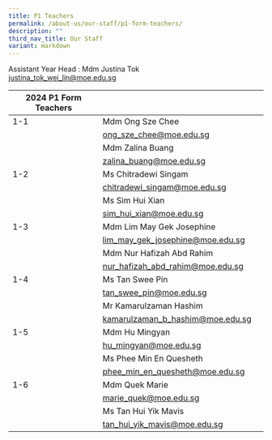```yaml
---
title: P1 Teachers
permalink: /about-us/our-staff/p1-form-teachers/
description: ""
third_nav_title: Our Staff
variant: markdown
---
```

Assistant Year Head : Mdm Justina Tok
<br>
<a href="mailto:justina_tok_wei_lin@moe.edu.sg">justina_tok_wei_lin@moe.edu.sg</a>
<br>

| 2024 P1 Form Teachers |  | |
| -------- | -------- | -------- |
| 1-1   | Mdm Ong Sze Chee    |     |
|     | <a href="mailto:ong_sze_chee@moe.edu.sg">ong_sze_chee@moe.edu.sg</a>  |     |
|     | Mdm Zalina Buang   |     |
|     |<a href="mailto:zalina_buang@moe.edu.sg">zalina_buang@moe.edu.sg</a>     |     |
| 1-2     | Ms Chitradewi Singam    |     |
|     | <a href="mailto:chitradewi_singam@moe.edu.sg">chitradewi_singam@moe.edu.sg</a>  |     |
|     | Ms Sim Hui Xian  |     |
|     |<a href="mailto:sim_hui_xian@moe.edu.sg">sim_hui_xian@moe.edu.sg</a>  |     |
| 1-3    | Mdm Lim May Gek Josephine |     |
|     |<a href="mailto:lim_may_gek_josephine@moe.edu.sg">lim_may_gek_josephine@moe.edu.sg</a>  |     |
|     | Mdm Nur Hafizah Abd Rahim  |     |
|     |<a href="mailto:nur_hafizah_abd_rahim@moe.edu.sg">nur_hafizah_abd_rahim@moe.edu.sg</a>  |     |
| 1-4    | Ms Tan Swee Pin  |     |
|     | <a href="mailto:tan_swee_pin@moe.edu.sg">tan_swee_pin@moe.edu.sg</a>  |     |
|     | Mr Kamarulzaman Hashim  |     |
|     | <a href="mailto:kamarulzaman_b_hashim@moe.edu.sg">kamarulzaman_b_hashim@moe.edu.sg</a>  |     |
| 1-5    | Mdm Hu Mingyan  |     |
|     | <a href="mailto:hu_mingyan@moe.edu.sg">hu_mingyan@moe.edu.sg</a>  |     |
|     | Ms Phee Min En Quesheth  |     |
|     | <a href="mailto:phee_min_en_quesheth@moe.edu.sg">phee_min_en_quesheth@moe.edu.sg</a>  |     |
|1-6     | Mdm Quek Marie  |     |
|     | <a href="mailto:marie_quek@moe.edu.sg">marie_quek@moe.edu.sg</a> |     |
|     | Ms Tan Hui Yik Mavis |     |
|     |<a href="mailto:tan_hui_yik_mavis@moe.edu.sg">tan_hui_yik_mavis@moe.edu.sg</a>  |     |